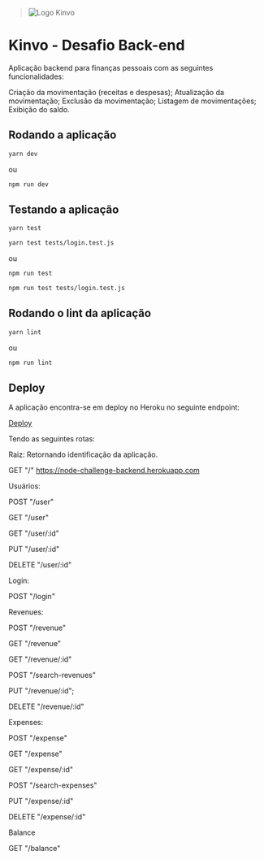 > ![Logo Kinvo](https://github.com/cbfranca/kinvo-front-end-test/blob/master/logo.svg)

# Kinvo - Desafio Back-end

Aplicação backend para finanças pessoais com as seguintes funcionalidades:

Criação da movimentação (receitas e despesas);
Atualização da movimentação;
Exclusão da movimentação;
Listagem de movimentações;
Exibição do saldo.

## Rodando a aplicação

```bash
yarn dev
```

ou

```bash
npm run dev
```

## Testando a aplicação

```bash
yarn test
```

```bash
yarn test tests/login.test.js
```

ou

```bash
npm run test
```

```bash
npm run test tests/login.test.js
```

## Rodando o lint da aplicação

```bash
yarn lint
```

ou

```bash
npm run lint
```

## Deploy

A aplicação encontra-se em deploy no Heroku no seguinte endpoint:

[Deploy](https://node-challenge-backend.herokuapp.com/ "Deploy")

Tendo as seguintes rotas:

Raiz: Retornando identificação da aplicação.

GET "/" https://node-challenge-backend.herokuapp.com

Usuários:

POST "/user"

GET "/user"

GET "/user/:id"

PUT "/user/:id"

DELETE "/user/:id"

Login:

POST "/login"

Revenues:

POST "/revenue"

GET "/revenue"

GET "/revenue/:id"

POST "/search-revenues"

PUT "/revenue/:id";

DELETE "/revenue/:id"

Expenses:

POST "/expense"

GET "/expense"

GET "/expense/:id"

POST "/search-expenses"

PUT "/expense/:id"

DELETE "/expense/:id"

Balance

GET "/balance"
